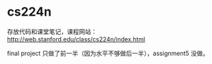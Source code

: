 # cs224n

存放代码和课堂笔记，课程网站：http://web.stanford.edu/class/cs224n/index.html

final project 只做了前一半（因为水平不够做后一半），assignment5 没做。
